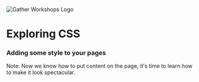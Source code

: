 ![Gather Workshops Logo](/Building-the-Web/slideshow/images/gw_logo_header.png)

# Exploring CSS
### Adding some style to your pages


Note:
Now we know how to put content on the page, it's time to learn how to make it look spectacular.